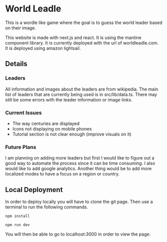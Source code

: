 # World Leadle

This is a wordle like game where the goal is to guess the world leader based on their image.

This website is made with next.js and react. It is using the mantine component library. It is currently deployed with the url of worldleadle.com. It is deployed using amazon lightsail.

## Details

### Leaders

All information and images about the leaders are from wikipedia. The main list of leaders that are currently being used is in src/lib/data.ts. There may still be some errors with the leader information or image links.

### Current Issues

* The way centuries are displayed
* Icons not displaying on mobile phones
* Tutorial section is not clear enough (improve visuals on it)

### Future Plans

I am planning on adding more leaders but first I would like to figure out a good way to automate the process since it can be time consuming. I also would like to add google analytics. Another thing would be to add more localized modes to have a focus on a region or country.

## Local Deployment

In order to deploy locally you will have to clone the git page. Then use a terminal to run the following commands.

```
npm install

npm run dev
```

You will then be able to go to localhost:3000 in order to view the page.
